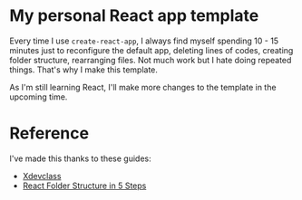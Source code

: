 # My personal React app template

Every time I use `create-react-app`, I always find myself spending 10 - 15 minutes just to reconfigure the default app, deleting lines of codes, creating folder structure, rearranging files. Not much work but I hate doing repeated things. That's why I make this template.

As I'm still learning React, I'll make more changes to the template in the upcoming time.

# Reference

I've made this thanks to these guides:

- [Xdevclass](https://xdevclass.com/cau-truc-react-folder-toi-uu-de-bao-tri-de-nang-cap/)
- [React Folder Structure in 5 Steps](https://www.robinwieruch.de/react-folder-structure)
